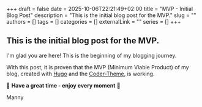 +++
draft = false
date = 2025-10-06T22:21:49+02:00
title = "MVP - Initial Blog Post"
description = "This is the initial blog post for the MVP."
slug = ""
authors = []
tags = []
categories = []
externalLink = ""
series = []
+++

## This is the initial blog post for the MVP.
I'm glad you are here! This is the beginning of my blogging journey.

With this post, it is proven that the MVP (Minimum Viable Product) of my blog, created with [Hugo](https://github.com/gohugoio/hugo) and the [Coder-Theme](https://themes.gohugo.io/themes/hugo-coder/), is working.

🫶  **Have a great time - enjoy every moment**  🫶

Manny
